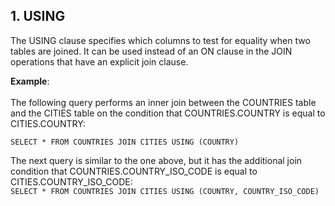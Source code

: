 
## 1. USING

The USING clause specifies which columns to test for equality when two tables are joined. 
It can be used instead of an ON clause in the JOIN operations that have an explicit join clause.

**Example**:
<br><br>
The following query performs an inner join between the COUNTRIES table and the CITIES table on the condition that COUNTRIES.COUNTRY is equal to CITIES.COUNTRY:

```SELECT * FROM COUNTRIES JOIN CITIES USING (COUNTRY)```

The next query is similar to the one above, but it has the additional join condition that COUNTRIES.COUNTRY_ISO_CODE is equal to CITIES.COUNTRY_ISO_CODE:<br>
```SELECT * FROM COUNTRIES JOIN CITIES USING (COUNTRY, COUNTRY_ISO_CODE)```
